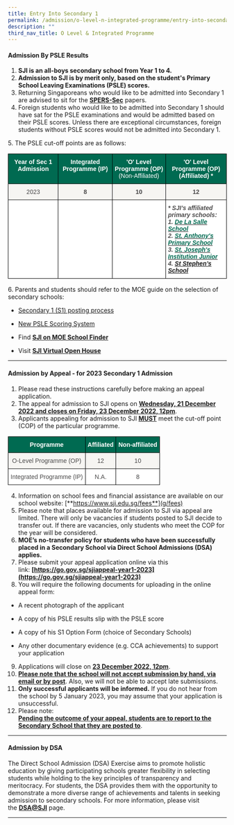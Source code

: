 ```yaml
---
title: Entry Into Secondary 1
permalink: /admission/o-level-n-integrated-programme/entry-into-secondary-1/
description: ""
third_nav_title: O Level & Integrated Programme
---
```

<h4 id="_ptod_42388">Admission By PSLE Results</h4>

1.  **SJI is an all-boys secondary school from Year 1 to 4.**
2.  **Admission to SJI is by merit only, based on the student's Primary School Leaving Examinations (PSLE) scores.**
3.  Returning Singaporeans who would like to be admitted into Secondary 1 are advised to sit for the [**SPERS-Sec**](https://www.moe.gov.sg/education/admissions/spers-sec/) papers.
4.  Foreign students who would like to be admitted into Secondary 1 should have sat for the PSLE examinations and would be admitted based on their PSLE scores. Unless there are exceptional circumstances, foreign students without PSLE scores would not be admitted into Secondary 1.

5\. The PSLE cut-off points are as follows:

<style type="text/css">
.tg  {border-collapse:collapse;border-spacing:0;}
.tg td{border-color:black;border-style:solid;border-width:1px;font-family:Arial, sans-serif;font-size:14px;
  overflow:hidden;padding:10px 5px;word-break:normal;}
.tg th{border-color:black;border-style:solid;border-width:1px;font-family:Arial, sans-serif;font-size:14px;
  font-weight:normal;overflow:hidden;padding:10px 5px;word-break:normal;}
.tg .tg-m7s7{background-color:#FFF;color:#4C4B4B;text-align:center;vertical-align:middle}
.tg .tg-gwbf{background-color:#F6F5F2;color:#4C4B4B;font-weight:bold;text-align:center;vertical-align:top}
.tg .tg-pwos{background-color:#006A51;color:#FFF;font-weight:bold;text-align:center;vertical-align:top}
.tg .tg-5sss{background-color:#F6F5F2;color:#4C4B4B;text-align:center;vertical-align:middle}
.tg .tg-vkk7{background-color:#FFF;color:#4C4B4B;font-style:italic;font-weight:bold;text-align:left;vertical-align:top}
</style>
<table class="tg">
<thead>
  <tr>
    <th class="tg-pwos">Year of Sec 1 Admission</th>
    <th class="tg-pwos">Integrated Programme (IP)</th>
    <th class="tg-pwos">'O' Level Programme (OP)<br><span style="font-weight:normal">(Non-Affiliated)</span></th>
    <th class="tg-pwos">'O' Level Programme (OP)<br>(Affiliated) *</th>
  </tr>
</thead>
<tbody>
  <tr>
    <td class="tg-5sss"><span style="color:#4C4B4B">2023</span></td>
    <td class="tg-gwbf">8</td>
    <td class="tg-gwbf">10</td>
    <td class="tg-gwbf">12</td>
  </tr>
  <tr>
    <td class="tg-m7s7"></td>
    <td class="tg-m7s7"></td>
    <td class="tg-m7s7"></td>
    <td class="tg-vkk7">* SJI’s affiliated primary schools:<br>1. <a href="https://delasalle.moe.edu.sg/" target="_blank" rel="noopener noreferrer"><span style="font-weight:bold;text-decoration:none;color:#006A51">De La Salle School</span></a><br>2. <a href="https://stanthonyspri.moe.edu.sg/" target="_blank" rel="noopener noreferrer"><span style="font-weight:bold;text-decoration:none;color:#006A51">St. Anthony's Primary School</span></a><br>3. <a href="http://sjijunior.moe.edu.sg/" target="_blank" rel="noopener noreferrer"><span style="font-weight:bold;text-decoration:none;color:#006A51">St. Joseph's Institution Junior</span></a><br>4. <a href="http://ststephens.moe.edu.sg/" target="_blank" rel="noopener noreferrer"><span style="font-weight:bold">St Stephen’s School</span></a></td>
  </tr>
</tbody>
</table>

  
6\. Parents and students should refer to the MOE guide on the selection of secondary schools:  

*   [Secondary 1 (S1) posting process](https://www.moe.gov.sg/secondary/s1-posting)
*   [New PSLE Scoring System](https://www.moe.gov.sg/microsites/psle-fsbb/psle/main.html)  
    
*   Find [**SJI on MOE School Finder**](https://www.moe.gov.sg/schoolfinder/schooldetail?schoolname=st-josephs-institution-secondary)  
    
*   Visit [**SJI Virtual Open House**](https://openhouse.sji.edu.sg/st-josephs-institution)

* * *

<h4 id="_ptod_42390">Admission by Appeal - for 2023 Secondary 1 Admission</h4>

1.  Please read these instructions carefully before making an appeal application.
2.  The appeal for admission to SJI opens on **<u>Wednesday, 21 December 2022 and closes on Friday, 23 December 2022, 12pm</u>**.
3.  Applicants appealing for admission to SJI **<u>MUST</u>** meet the cut-off point (COP) of the particular programme.  
    

<style type="text/css">
.tg  {border-collapse:collapse;border-spacing:0;}
.tg td{border-color:black;border-style:solid;border-width:1px;font-family:Arial, sans-serif;font-size:14px;
  overflow:hidden;padding:10px 5px;word-break:normal;}
.tg th{border-color:black;border-style:solid;border-width:1px;font-family:Arial, sans-serif;font-size:14px;
  font-weight:normal;overflow:hidden;padding:10px 5px;word-break:normal;}
.tg .tg-m7s7{background-color:#FFF;color:#4C4B4B;text-align:center;vertical-align:middle}
.tg .tg-pwos{background-color:#006A51;color:#FFF;font-weight:bold;text-align:center;vertical-align:top}
.tg .tg-5sss{background-color:#F6F5F2;color:#4C4B4B;text-align:center;vertical-align:middle}
</style>
<table class="tg">
<thead>
  <tr>
    <th class="tg-pwos">Programme</th>
    <th class="tg-pwos">Affiliated</th>
    <th class="tg-pwos">Non-affiliated</th>
  </tr>
</thead>
<tbody>
  <tr>
    <td class="tg-5sss"><span style="color:#4C4B4B">O-Level Programme (OP)</span></td>
    <td class="tg-5sss"><span style="color:#4C4B4B">12</span></td>
    <td class="tg-5sss"><span style="color:#4C4B4B">10</span></td>
  </tr>
  <tr>
    <td class="tg-m7s7"><span style="color:#4C4B4B">Integrated Programme (IP)</span></td>
    <td class="tg-m7s7"><span style="color:#4C4B4B">N.A.</span></td>
    <td class="tg-m7s7"><span style="color:#4C4B4B">8</span></td>
  </tr>
</tbody>
</table>

  
4.  Information on school fees and financial assistance are available on our school website: [**https://www.sji.edu.sg/fees**](g/fees)
5.  Please note that places available for admission to SJI via appeal are limited. There will only be vacancies if students posted to SJI decide to transfer out. If there are vacancies, only students who meet the COP for the year will be considered.
6.  **MOE’s no-transfer policy for students who have been successfully placed in a Secondary School via Direct School Admissions (DSA) applies.**
7.  Please submit your appeal application online via this link: **[https://go.gov.sg/sjiappeal-year1-2023](https://go.gov.sg/sjiappeal-year1-2023)**
8.  You will require the following documents for uploading in the online appeal form:

*   A recent photograph of the applicant
*   A copy of his PSLE results slip with the PSLE score
*   A copy of his S1 Option Form (choice of Secondary Schools)  
    
*   Any other documentary evidence (e.g. CCA achievements) to support your application

  
9.  Applications will close on **<u>23 December 2022, 12pm</u>**.
10.  **<u>Please note that the school will not accept submission by hand, via email or by post</u>**. Also, we will not be able to accept late submissions.
11.  **Only successful applicants will be informed.** If you do not hear from the school by 5 January 2023, you may assume that your application is unsuccessful.
12.  Please note:  
    **<u>Pending the outcome of your appeal, students are to report to the Secondary School that they are posted to</u>**.

  

* * *

<h4 id="_ptod_42389">Admission by DSA</h4>

The Direct School Admission (DSA) Exercise aims to promote holistic education by giving participating schools greater flexibility in selecting students while holding to the key principles of transparency and meritocracy. For students, the DSA provides them with the opportunity to demonstrate a more diverse range of achievements and talents in seeking admission to secondary schools. For more information, please visit the [**DSA@SJI**](/admission/dsa-at-sji) page.

* * *